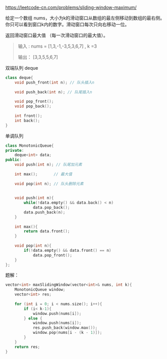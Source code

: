  https://leetcode-cn.com/problems/sliding-window-maximum/ 

给定一个数组 nums，大小为k的滑动窗口从数组的最左侧移动到数组的最右侧。你只可以看到窗口k内的数字。滑动窗口每次只向右移动一位。

返回滑动窗口最大值 （每一次滑动窗口的最大值）。

>  输入 : nums = [1,3,-1,-3,5,3,6,7] , k =3
>
>  输出： [3,3,5,5,6,7]





双端队列 deque

```c++
class deque{
    void push_front(int n); // 队头插入n
    
    void push_back(int n); // 队尾插入n
    
    void pop_front(); 
    void pop_back();
    
    int front();
    int back();
}
```



单调队列

```c++
class MonotonicQueue{
private:
    deque<int> data;
public:    
    void push(int n); // 队尾加元素
    
    int max();       // 最大值
    
    void pop(int n); // 队头删除元素
    
    
    void push(int n){ 
     	while(!data.empty() && data.back() < n)
            data.pop_back();
        data.push_back(n);
    }
    
    int max(){
        return data.front();
    }
    
    void pop(int n){
        if(!data.empty() && data.front() == n)
            data.pop_front();
    }
};
```



题解：

```c++
vector<int> maxSlidingWindow(vector<int>& nums, int k){
    MonotonicQueue window;
    vector<int> res;
    
    for (int i = 0; i < nums.size(); i++){
        if (i< k-1){
            window.push(nums[i]);
        } else {
            window.push(nums[i]);
            res.push_back(window.max());
            window.pop(nums[i - (k - 1)]);
        }
    }
    return res;
}
```

